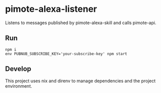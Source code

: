 # pimote-alexa-listener

Listens to messages published by pimote-alexa-skill and calls pimote-api.

## Run

    npm i
	env PUBNUB_SUBSCRIBE_KEY='your-subscribe-key' npm start

## Develop

This project uses nix and direnv to manage dependencies and the project
environment.
